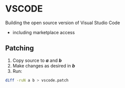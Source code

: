 # VSCODE
Building the open source version of Visual Studio Code

* including marketplace access

## Patching
1. Copy source to ***a*** and ***b***
2. Make changes as desired in ***b***
3. Run:
```bash
diff -ruN a b > vscode.patch
```
